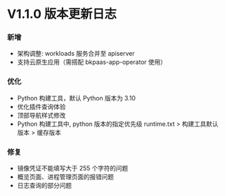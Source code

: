 # V1.1.0 版本更新日志
### 新增
- 架构调整: workloads 服务合并至 apiserver
- 支持云原生应用（需搭配 bkpaas-app-operator 使用）

### 优化
- Python 构建工具，默认 Python 版本为 3.10
- 优化插件查询体验
- 顶部导航样式修改
- Python 构建工具中, python 版本的指定优先级 runtime.txt > 构建工具默认版本 > 缓存版本

### 修复
- 镜像凭证不能填写大于 255 个字符的问题
- 概览页面、进程管理页面的报错问题
- 日志查询的部分问题